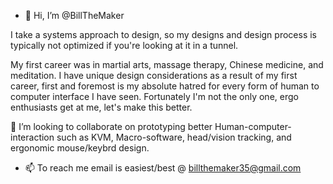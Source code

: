 - 👋 Hi, I’m @BillTheMaker

I take a systems approach to design, so my designs and design process is typically not optimized if you're looking at it in a tunnel.

My first career was in martial arts, massage therapy, Chinese medicine, and meditation. I have unique design considerations as a result of my first career, first and foremost is 
my absolute hatred for every form of human to computer interface I have seen. Fortunately I'm not the only one, ergo enthusiasts get at me, let's make this better.

💞️ I’m looking to collaborate on prototyping better Human-computer-interaction such as KVM, Macro-software, head/vision tracking, and ergonomic mouse/keybrd design.


- 📫 To reach me email is easiest/best @ billthemaker35@gmail.com


